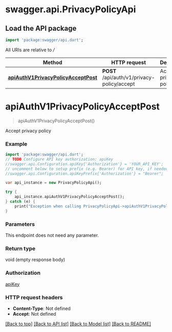 # swagger.api.PrivacyPolicyApi

## Load the API package
```dart
import 'package:swagger/api.dart';
```

All URIs are relative to */*

Method | HTTP request | Description
------------- | ------------- | -------------
[**apiAuthV1PrivacyPolicyAcceptPost**](PrivacyPolicyApi.md#apiAuthV1PrivacyPolicyAcceptPost) | **POST** /api/auth/v1/privacy-policy/accept | Accept privacy policy

# **apiAuthV1PrivacyPolicyAcceptPost**
> apiAuthV1PrivacyPolicyAcceptPost()

Accept privacy policy

### Example
```dart
import 'package:swagger/api.dart';
// TODO Configure API key authorization: apiKey
//swagger.api.Configuration.apiKey{'Authorization'} = 'YOUR_API_KEY';
// uncomment below to setup prefix (e.g. Bearer) for API key, if needed
//swagger.api.Configuration.apiKeyPrefix{'Authorization'} = "Bearer";

var api_instance = new PrivacyPolicyApi();

try {
    api_instance.apiAuthV1PrivacyPolicyAcceptPost();
} catch (e) {
    print("Exception when calling PrivacyPolicyApi->apiAuthV1PrivacyPolicyAcceptPost: $e\n");
}
```

### Parameters
This endpoint does not need any parameter.

### Return type

void (empty response body)

### Authorization

[apiKey](../README.md#apiKey)

### HTTP request headers

 - **Content-Type**: Not defined
 - **Accept**: Not defined

[[Back to top]](#) [[Back to API list]](../README.md#documentation-for-api-endpoints) [[Back to Model list]](../README.md#documentation-for-models) [[Back to README]](../README.md)

